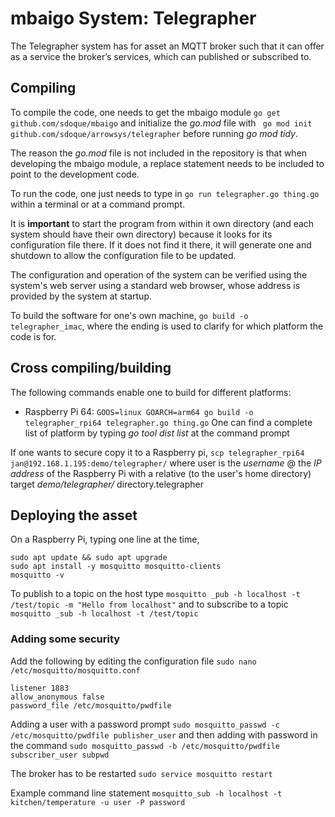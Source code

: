 # mbaigo System: Telegrapher

The Telegrapher system has for asset an MQTT broker such that it can offer as a service the broker’s services, which can published or subscribed to.

## Compiling
To compile the code, one needs to get the mbaigo module
```go get github.com/sdoque/mbaigo```
and initialize the *go.mod* file with ``` go mod init github.com/sdoque/arrowsys/telegrapher``` before running *go mod tidy*.

The reason the *go.mod* file is not included in the repository is that when developing the mbaigo module, a replace statement needs to be included to point to the development code.

To run the code, one just needs to type in ```go run telegrapher.go thing.go``` within a terminal or at a command prompt.

It is **important** to start the program from within it own directory (and each system should have their own directory) because it looks for its configuration file there. If it does not find it there, it will generate one and shutdown to allow the configuration file to be updated.

The configuration and operation of the system can be verified using the system's web server using a standard web browser, whose address is provided by the system at startup.

To build the software for one's own machine,
```go build -o telegrapher_imac```, where the ending is used to clarify for which platform the code is for.


## Cross compiling/building
The following commands enable one to build for different platforms:
- Raspberry Pi 64: ```GOOS=linux GOARCH=arm64 go build -o telegrapher_rpi64 telegrapher.go thing.go```
One can find a complete list of platform by typing *‌go tool dist list* at the command prompt

If one wants to secure copy it to a Raspberry pi,
`scp telegrapher_rpi64 jan@192.168.1.195:demo/telegrapher/` where user is the *username* @ the *IP address* of the Raspberry Pi with a relative (to the user's home directory) target *demo/telegrapher/* directory.telegrapher

## Deploying the asset
On a Raspberry Pi, typing one line at the time,

```
sudo apt update && sudo apt upgrade
sudo apt install -y mosquitto mosquitto-clients
mosquitto -v
```

To publish to a topic on the host type ```mosquitto _pub -h localhost -t /test/topic -m "Hello from localhost"```  and to subscribe to a topic ```mosquitto _sub -h localhost -t /test/topic```

### Adding some security
Add the following by editing the configuration file ```sudo nano /etc/mosquitto/mosquitto.conf```

```
listener 1883
allow_anonymous false
password_file /etc/mosquitto/pwdfile
```


Adding a user with a password prompt ```sudo mosquitto_passwd -c /etc/mosquitto/pwdfile publisher_user``` and then adding with password in the command ```sudo mosquitto_passwd -b /etc/mosquitto/pwdfile subscriber_user subpwd```

The broker has to be restarted ```sudo service mosquitto restart```

Example command line statement 
  ```mosquitto_sub -h localhost -t kitchen/temperature -u user -P password```
